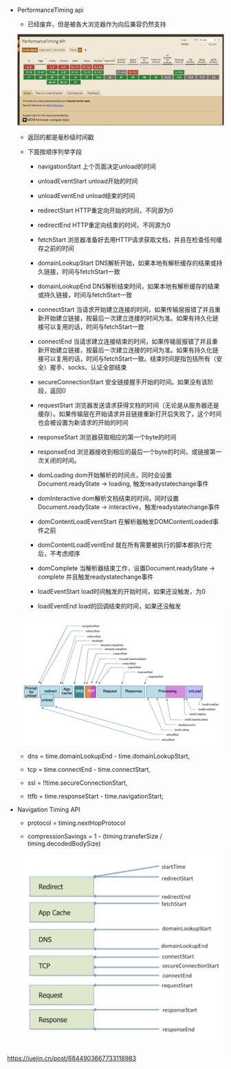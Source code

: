 -   PerformanceTiming api

    -   已经废弃，但是被各大浏览器作为向后兼容仍然支持

    ![](2021-03-03-16-19-24.png)

    -   返回的都是毫秒级时间戳

    -   下面按顺序列举字段
        -   navigationStart
        上个页面决定unload的时间

        -   unloadEventStart
        unload开始的时间

        -   unloadEventEnd
        unload结束的时间

        -   redirectStart
        HTTP重定向开始的时间，不同源为0

        -   redirectEnd
        HTTP重定向结束的时间，不同源为0

        -   fetchStart
        浏览器准备好去用HTTP请求获取文档，并且在检查任何缓存之前的时间

        -   domainLookupStart
        DNS解析开始，如果本地有解析缓存的结果或持久链接，时间与fetchStart一致

        -   domainLookupEnd
        DNS解析结束时间，如果本地有解析缓存的结果或持久链接，时间与fetchStart一致

        -   connectStart
        当请求开始建立连接的时间，如果传输层报错了并且重新开始建立链接，按最后一次建立连接的时间为准。如果有持久化链接可以复用的话，时间与fetchStart一致

        -   connectEnd
        当请求建立连接结束的时间，如果传输层报错了并且重新开始建立链接，按最后一次建立连接的时间为准。如果有持久化链接可以复用的话，时间与fetchStart一致。结束时间是指包括所有（安全）握手、socks、认证全部结束

        -   secureConnectionStart
        安全链接握手开始的时间。如果没有该阶段，返回0

        -   requestStart
        浏览器发送请求获得文档的时间（无论是从服务器还是缓存）。如果传输层在开始请求并且链接重新打开后失败了，这个时间也会被设置为新请求的开始的时间

        -   responseStart
        浏览器获取相应的第一个byte的时间

        -   responseEnd
        浏览器接收到相应的最后一个byte的时间，或链接第一次关闭的时间。

        -   domLoading
        dom开始解析的时间点，同时会设置Document.readyState -> loading, 触发readystatechange事件

        -   domInteractive
        dom解析文档结束的时间，同时设置Document.readyState -> interactive，触发readystatechange事件

        -   domContentLoadEventStart
        在解析器触发DOMContentLoaded事件之前

        -   domContentLoadEventEnd
        就在所有需要被执行的脚本都执行完后，不考虑顺序

        -   domComplete
        当解析器结束工作，设置Document.readyState -> complete 并且触发readystatechange事件

        -   loadEventStart
        load时间触发的开始时间，如果还没触发，为0

        -   loadEventEnd
        load的回调结束的时间，如果还没触发

    ![](2021-03-03-16-22-41.png)

    -   dns  = time.domainLookupEnd - time.domainLookupStart,
    -   tcp  = time.connectEnd - time.connectStart,
    -   ssl = !!time.secureConnectionStart,

    -   ttfb = time.responseStart - time.navigationStart;


-   Navigation Timing API

    -   protocol = timing.nextHopProtocol

    -   compressionSavings = 1 - (timing.transferSize / timing.decodedBodySize)

    ![](2021-03-03-18-48-12.png)


https://juejin.cn/post/6844903667733118983